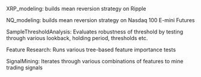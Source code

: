 XRP_modeling: builds mean reversion strategy on Ripple

NQ_modeling: builds mean reversion strategy on Nasdaq 100 E-mini Futures

SampleThresholdAnalysis: Evaluates robustness of threshold by testing through various lookback, holding period, thresholds etc.

Feature Research: Runs various tree-based feature importance tests

SignalMining: Iterates through various combinations of features to mine trading signals

